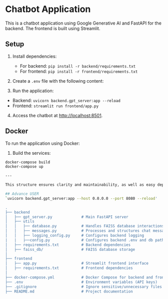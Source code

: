 # Chatbot Application

This is a chatbot application using Google Generative AI and FastAPI for the backend. The frontend is built using Streamlit.

## Setup

1. Install dependencies:
   - For backend: `pip install -r backend/requirements.txt`
   - For frontend: `pip install -r frontend/requirements.txt`

2. Create a `.env` file with the following content:

3. Run the application:
- Backend: `uvicorn backend.gpt_server:app --reload`
- Frontend: `streamlit run frontend/app.py`

4. Access the chatbot at [http://localhost:8501](http://localhost:8501).

## Docker

To run the application using Docker:

1. Build the services:
```bash
docker-compose build
docker-compose up

---

This structure ensures clarity and maintainability, as well as easy deployment with Docker. Let me know if you need further explanations or adjustments!

## Advance USER
`uvicorn backend.gpt_server:app --host 0.0.0.0 --port 8080 --reload'

.
├── backend
│   ├── gpt_server.py             # Main FastAPI server
│   ├── utils
│   │   ├── database.py           # Handles FAISS database interactions
│   │   ├── messages.py           # Processes and structures chat messages
│   │   ├── logging_config.py     # Configures backend logging
|   |   ├──config.py              # Configures backend .env and db path
│   ├── requirements.txt          # Backend dependencies
│   ├── faiss_db/                 # FAISS database storage
│
├── frontend
│   ├── app.py                    # Streamlit frontend interface
│   ├── requirements.txt          # Frontend dependencies
│
├── docker-compose.yml            # Docker Compose for backend and frontend
├── .env                          # Environment variables (API keys)
├── .gitignore                    # Ignore sensitive/unnecessary files
├── README.md                     # Project documentation
